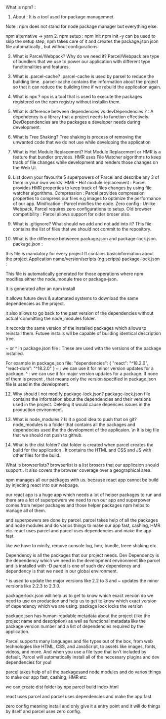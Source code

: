 What is npm? :
1. About :
It is a tool used for package managemnet.

Note :
npm does not stand for node package manager but everything else.

npm alternative -> yarn
2. npm setup :
npm init
npm init -y can be used to skip the setup step, npm takes care of it and creates the package.json json file automatically , but without configurations.

2. What is Parcel/Webpack? Why do we need it?
Parcel/Webpack are type of bundlers that we use to power our application with different type functionalities and features.

3. What is .parcel-cache?
.parcel-cache is used by parsel to reduce the building time. .parcel-cache contains the imformation about the project so that it can reduce the building time if we rebuild the application again.

4. What is npx ?
npx is a tool that is used to execute the packages registered on the npm registry without installin them.

5. What is difference between dependencies vs devDependencies ? :
A dependency is a library that a project needs to function effectively. DevDependencies are the packages a developer needs during development.

7. What is Tree Shaking?
Tree shaking is process of removing the unwanted code that we do not use while developing the application

8. What is Hot Module Replacement?
Hot Module Replacement or HMR is a feature that bundler provides. HMR uses File Watcher algorithms to keep track of file changes while development and renders those changes on the Web UI.

9. List down your favourite 5 superpowers of Parcel and describe any 3 of them in your own words.
HMR - Hot module replacement : Parcel provides HMR properties to keep track of files changes by using file watcher algorithms.
Compression : Parcel provides compression properties to compress our files e.g images to optimize the performance of our app.
Minification : Parcel minifies the code.
Zero config : Unlike Webpack, Parcel requires zero configurations to setup.
Old browser competibility : Parcel allows support for older broser also.
11. What is .gitignore? What should we add and not add into it?
This file contains the list of files that we should not commit to the repository.

3. What is the difference betweeen package.json and package-lock.json.
package.json :

this file is mandatory for every project
It contains basicinformation about the project
Application name/version/scripts (ng scripts)
package-lock.json :

This file is automatically generated for those operations where npm modifies either the node_module tree or package-json.

It is generated after an npm install

It allows future devs & automated systems to download the same dependencies as the project.

it also allows to go back to the past version of the dependencies without actual ‘committing the node_modules folder.

It records the same version of the installed packages which allows to reinstall them. Futuee installs wll be capable of building identical description tree.

~ or ^ in package.json file : These are used with the versions of the package installed.

For example in package.json file:
"dependencies": {
    "react": "^18.2.0",
    "react-dom": "^18.2.0"
  }
~ : we can use it for minor version updates for a package.
^ : we can use it for major version updates for a package.
If none of them is present , that means only the version specified in package.json file is used in the development.

12. Why should I not modify package-lock.json?
package-lock.json file contains the information about the dependencies and their versions used in the project. Deleting it would cause depencies issues in the production environment.

13. What is node_modules ? Is it a good idea to push that on git?
node_modules is a folder that contains all the packages and dependecies used the the development of the applicaion. \n It is big file that we should not push to github.

14. What is the dist folder?
dist folder is created when parcel creates the build for the application . It contains the HTML and CSS and JS with other files for the build.

What is browserlists?
browserlist is a list brosers that our applicaion should support . It also covers the browser coverage over a geographical area.




npm manages all our packages with us. because react app cannot be build by injecting react into our webpage.



our react app is a huge app which needs a lot of helper packages to run and there are a lot of superpowers we need to run our app and superpower comes from helper packages and those helper packages npm helps to manage all of them.

and superpowers are done by parcel.
parcel takes help of all the packages and node modules and do varios things  to make our app fast, cashing, HMR etc.
react uses parcel and parcel uses dependencies and make the app fast.

like we have to minify, remove console log, hmr, bundle, treee shaking etc.

Dependency is all the packages that our project needs. Dev Dependency is the dependency which we need in the development environment like parcel and is installed with -D parcel is one of such dev  dependency and  dependency is that we need in our global environment.


^ is used to update the major versions like 2.2 to 3 and ~ updates the minor versions like 2.2.3 to 2.3.0.

package-lock.json will help us to get to know which exact version do we need to use on production and help us to get to know which exact version of dependency which we are using.
package lock locks the version

package.json has human-readable metadata about the project (like the project name and description) as well as functional metadata like the package version number and a list of dependencies required by the application.



Parcel supports many languages and file types out of the box, from web technologies like HTML, CSS, and JavaScript, to assets like images, fonts, videos, and more. And when you use a file type that isn't included by default, Parcel will automatically install all of the necessary plugins and dev dependencies for you!

parcel takes help of all the packagesand node modules and do varios things  to make our app fast, cashing, HMR etc.

we can create dist folder by npx parcel build index.html




react uses parcel and parcel uses dependencies and make the app fast.



zero config meaning install and only give it a entry point and it will do things by itself and parcel uses zero config.